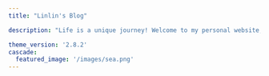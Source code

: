 ```yaml
---
title: "Linlin's Blog"

description: "Life is a unique journey! Welcome to my personal website;)"

theme_version: '2.8.2'
cascade:
  featured_image: '/images/sea.png'
---
```

